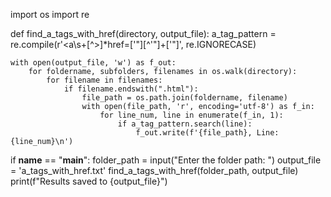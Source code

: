import os
import re

def find_a_tags_with_href(directory, output_file):
    a_tag_pattern = re.compile(r'<a\s+[^>]*href=[\'"][^\'"]+[\'"]', re.IGNORECASE)

    with open(output_file, 'w') as f_out:
        for foldername, subfolders, filenames in os.walk(directory):
            for filename in filenames:
                if filename.endswith(".html"):
                    file_path = os.path.join(foldername, filename)
                    with open(file_path, 'r', encoding='utf-8') as f_in:
                        for line_num, line in enumerate(f_in, 1):
                            if a_tag_pattern.search(line):
                                f_out.write(f'{file_path}, Line: {line_num}\n')

if __name__ == "__main__":
    folder_path = input("Enter the folder path: ")
    output_file = 'a_tags_with_href.txt'
    find_a_tags_with_href(folder_path, output_file)
    print(f"Results saved to {output_file}")